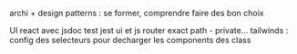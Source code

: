 
archi + design patterns : se former, comprendre faire des bon choix


UI react avec jsdoc
test jest ui et js
router exact path - private...
tailwinds  : config des selecteurs pour decharger les components des class
